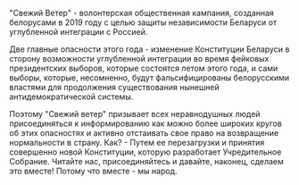 "Свежий Ветер" - волонтерская общественная кампания, созданная белорусами в 2019 году с целью защиты независимости Беларуси от углубленной интеграции с Россией.

Две главные опасности этого года - изменение Конституции Беларуси в сторону возможности углубленной интеграции во время фейковых президентских выборов, которые состоятся летом этого года, и сами выборы, которые, несомненно, будут фальсифицированы белорусскими властями для продолжения существования нынешней антидемократической системы.

Поэтому "Свежий ветер" призывает всех неравнодушных людей присоединяться к информированию как можно более широких кругов об этих опасностях и активно отстаивать свое право на возвращение нормальности в страну. Как? - Путем ее перезагрузки и принятия совершенно новой Конституции, которую разработает Учредительное Собрание. Читайте нас, присоединяйтесь и давайте, наконец, сделаем это вместе! Потому что вместе - мы народ.
